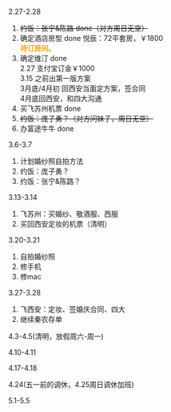 2.27-2.28 
1. <del>约饭：张宁&陈路 done（对方周日无空）</del>
2. 确定酒店房型 done
   悦辰：72平套房，￥1800  
   <span style='color:orange'>**待订房间。**</span>
3. 确定维汀 done  
   2.27 支付宝订金￥1000  
   3.15 之前出第一版方案  
   3月底/4月初 回西安当面定方案，签合同  
   4月底回西安，和四大沟通  
4. 买飞苏州机票 done
5. <del>约饭：庞子勇？（对方问妹子，周日无空）</del>
6. 办富途牛牛 done

3.6-3.7
1. 计划婚纱照自拍方法
2. 约饭：庞子勇？
3. 约饭：张宁&陈路？

3.13-3.14
1. 飞苏州：买婚纱、敬酒服、西服
2. 买回西安定妆的机票（清明）

3.20-3.21
1. 自拍婚纱照
2. 修手机
3. 修mac

3.27-3.28
1. 飞西安：定妆、签婚庆合同、四大
2. 继续秦农存单

4.3-4.5(清明，放假周六-周一)


4.10-4.11

4.17-4.18

4.24(五一前的调休，4.25周日调休加班)

5.1-5.5